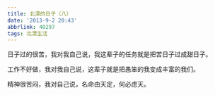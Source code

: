 ```yaml
---
title: 北漂的日子（八）
date: '2013-9-2 20:43'
abbrlink: 40297
tags: 北漂生活
---
```


日子过的很苦，我对我自己说，我这辈子的任务就是把苦日子过成甜日子。

工作不好做，我对我自己说，这辈子就是把愚笨的我变成丰富的我们。

精神很苦闷，我对自己说，名命由天定，何必虑天。
